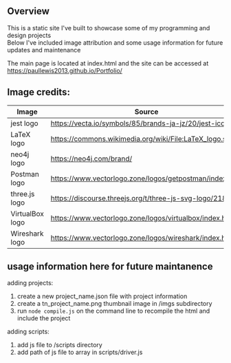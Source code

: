 ## Overview

This is a static site I've built to showcase some of my programming and design projects  
Below I've included image attribution and some usage information for future updates and maintenance  

The main page is located at index.html and the site can be accessed at https://paullewis2013.github.io/Portfolio/

## Image credits:

|Image                   |   Source                                                      |
|------------------------|---------------------------------------------------------------|
|   jest logo            |   https://vecta.io/symbols/85/brands-ja-jz/20/jest-icon       |
|   LaTeX logo           |   https://commons.wikimedia.org/wiki/File:LaTeX_logo.svg      |
|   neo4j logo           |   https://neo4j.com/brand/                                    |
|   Postman logo         |   https://www.vectorlogo.zone/logos/getpostman/index.html     |
|   three.js logo        |   https://discourse.threejs.org/t/three-js-svg-logo/21835     |
|   VirtualBox logo      |   https://www.vectorlogo.zone/logos/virtualbox/index.html     |
|   Wireshark logo       |   https://www.vectorlogo.zone/logos/wireshark/index.html      |


## usage information here for future maintanence

adding projects:
1. create a new project_name.json file with project information
2. create a tn_project_name.png thumbnail image in /imgs subdirectory
3. run `node compile.js` on the command line to recompile the html and include the project

adding scripts:
1. add js file to /scripts directory
2. add path of js file to array in scripts/driver.js 